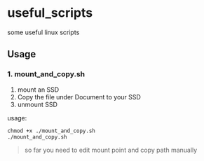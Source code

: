 # useful_scripts
some useful linux scripts


## Usage

### 1. mount_and_copy.sh

1. mount an SSD
2. Copy the file under Document to your SSD
3. unmount SSD

usage:
```
chmod +x ./mount_and_copy.sh
./mount_and_copy.sh
```
> so far you need to edit mount point and copy path manually
